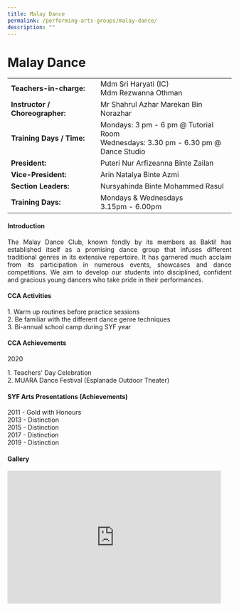 ```yaml
---
title: Malay Dance
permalink: /performing-arts-groups/malay-dance/
description: ""
---
```

# Malay Dance

|                             |                                    |
|-------------------|---------------------------|
| **Teachers-in-charge:**<br>     | Mdm Sri Haryati (IC) <br>Mdm Rezwanna Othman                                         |
| **Instructor / Choreographer:** | Mr Shahrul Azhar Marekan Bin Norazhar                                                |
| **Training Days / Time:**       | Mondays: 3 pm - 6 pm @ Tutorial Room<br>Wednesdays: 3.30 pm - 6.30 pm @ Dance Studio |
| **President:**                  | Puteri Nur Arfizeanna Binte Zailan                                                   |
| **Vice-President:**            | Arin Natalya Binte Azmi                                                              |
| **Section Leaders:**<br>        | Nursyahinda Binte Mohammed Rasul                                                     |
| **Training Days:**<br>          | Mondays &amp; Wednesdays<br>3.15pm - 6.00pm                                              |

#### Introduction

<p style="text-align: justify;">The Malay Dance Club, known fondly by its members as Bakti! has established itself as a promising dance group that infuses different traditional genres in its extensive repertoire. It has garnered much acclaim from its participation in numerous events, showcases and dance competitions. We aim to develop our students into disciplined, confident and gracious young dancers who take pride in their performances.</p>


#### CCA Activities

1\.  Warm up routines before practice sessions  
2\.  Be familiar with the different dance genre techniques  
3\.  Bi-annual school camp during SYF year

  

#### CCA Achievements

2020

1\.  Teachers' Day Celebration  
2\.  MUARA Dance Festival (Esplanade Outdoor Theater)

  

#### SYF Arts Presentations (Achievements)

2011 - Gold with Honours  
2013 - Distinction  
2015 - Distinction  
2017 - Distinction   
2019 - Distinction

#### Gallery
<iframe allowfullscreen="true" height="299" width="480" frameborder="0" src="https://docs.google.com/presentation/d/e/2PACX-1vQqEKzXz3ejoMgK2X45OQV35Oapym1UwQbQMSFDZgQoZwdABsWggPiI1WFTJwliQEXGSOISdpdcPjON/embed?start=true&amp;loop=true&amp;delayms=3000"></iframe>